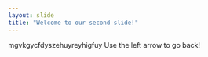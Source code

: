 ```yaml
---
layout: slide
title: "Welcome to our second slide!"
---
```

mgvkgycfdyszehuyreyhigfuy
Use the left arrow to go back!
